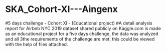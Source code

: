 # SKA_Cohort-XI---Aingenx
#5 days challenge - Cohort XI - (Educational project) 
#A detail analysis report for Airbnb NYC 2019 dataset shared publicly on Kaggle.com is made as an educational project for a five days challenge, the data was analyzed and all 3the requirements of the challenge are met, this could be viewed with the help of files attached.
